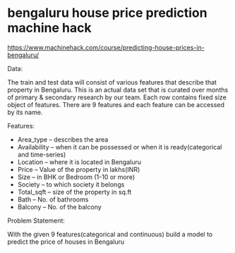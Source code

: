 # bengaluru house price prediction machine hack
https://www.machinehack.com/course/predicting-house-prices-in-bengaluru/


Data:

The train and test data will consist of various features that describe that property in Bengaluru. This is an actual data set that is curated over months of primary & secondary research by our team. Each row contains fixed size object of features. There are 9 features and each feature can be accessed by its name.


Features:
- Area_type – describes the area
- Availability – when it can be possessed or when it is ready(categorical and time-series)
- Location – where it is located in Bengaluru
- Price – Value of the property in lakhs(INR)
- Size – in BHK or Bedroom (1-10 or more)
- Society – to which society it belongs
- Total_sqft – size of the property in sq.ft
- Bath – No. of bathrooms
- Balcony – No. of the balcony


Problem Statement:

With the given 9 features(categorical and continuous) build a model to predict the price of houses in Bengaluru
